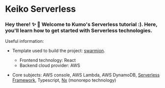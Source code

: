 # Keiko Serverless


### Hey there! ✨ 🚀 Welcome to Kumo's Serverless tutorial :). Here, you'll learn how to get started with Serverless technologies.

Useful information:
- Template used to build the project: [swarmion](https://github.com/swarmion/template).
  - Frontend technology: React
  - Backend cloud provider: AWS

- Core subjects: AWS console, AWS Lambda, AWS DynamoDB, [Serverless Framework](https://www.serverless.com/framework/docs), Typescript, [Nx](https://nx.dev/) (monorepo technology)





